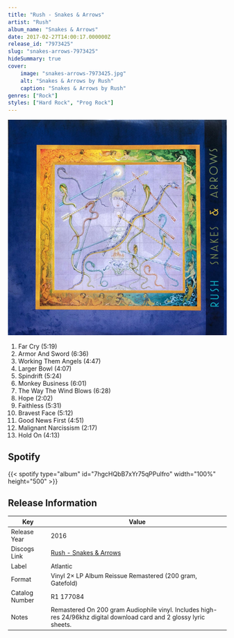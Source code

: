 ```yaml
---
title: "Rush - Snakes & Arrows"
artist: "Rush"
album_name: "Snakes & Arrows"
date: 2017-02-27T14:00:17.000000Z
release_id: "7973425"
slug: "snakes-arrows-7973425"
hideSummary: true
cover:
    image: "snakes-arrows-7973425.jpg"
    alt: "Snakes & Arrows by Rush"
    caption: "Snakes & Arrows by Rush"
genres: ["Rock"]
styles: ["Hard Rock", "Prog Rock"]
---
```


![Snakes & Arrows by Rush](snakes-arrows-7973425.jpg)

<!-- section break -->

1. Far Cry (5:19)
2. Armor And Sword (6:36)
3. Working Them Angels (4:47)
4. Larger Bowl (4:07)
5. Spindrift (5:24)
6. Monkey Business (6:01)
7. The Way The Wind Blows (6:28)
8. Hope (2:02)
9. Faithless (5:31)
10. Bravest Face (5:12)
11. Good News First (4:51)
12. Malignant Narcissism (2:17)
13. Hold On (4:13)

<!-- section break -->


## Spotify
{{< spotify type="album" id="7hgcHQbB7xYr75qPPulfro" width="100%" height="500" >}}




## Release Information
|  Key           | Value                                                |
| ---------------| ---------------------------------------------------- |
| Release Year   | 2016                                   |
| Discogs Link   | [Rush - Snakes & Arrows](https://www.discogs.com/release/7973425-Rush-Snakes-Arrows) |
| Label          | Atlantic |
| Format         | Vinyl 2× LP Album Reissue Remastered (200 gram, Gatefold) |
| Catalog Number | R1 177084 |
| Notes | Remastered On 200 gram Audiophile vinyl. Includes high-res 24/96khz digital download card and 2 glossy lyric sheets. |
